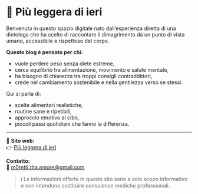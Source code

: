 # 🌿 Più leggera di ieri

Benvenutə in questo spazio digitale nato dall’esperienza diretta di una dietologa che ha scelto di raccontare il dimagrimento da un punto di vista umano, accessibile e rispettoso del corpo.

**Questo blog è pensato per chi:**
- vuole perdere peso senza diete estreme,
- cerca equilibrio tra alimentazione, movimento e salute mentale,
- ha bisogno di chiarezza tra troppi consigli contraddittori,
- crede nel cambiamento sostenibile e nella gentilezza verso se stessi.

Qui si parla di:
- scelte alimentari realistiche,  
- routine sane e ripetibili,  
- approccio emotivo al cibo,  
- piccoli passi quotidiani che fanno la differenza.

---

🔗 **Sito web:**  
👉 [Più leggera di ieri](https://perdere-peso.github.io/diario-di-una-nutrizionista/)

**Contatto:**  
📧 [m0retti.rita.amore@gmail.com](mailto:m0retti.rita.amore@gmail.com)


> ℹ️ Le informazioni offerte in questo sito sono a solo scopo informativo e non intendono sostituire consulenze mediche professionali.
